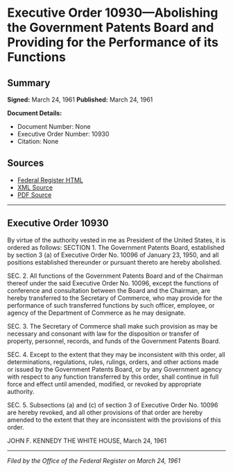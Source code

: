 # Executive Order 10930—Abolishing the Government Patents Board and Providing for the Performance of its Functions

## Summary

**Signed:** March 24, 1961
**Published:** March 24, 1961

**Document Details:**
- Document Number: None
- Executive Order Number: 10930
- Citation: None

## Sources
- [Federal Register HTML](https://www.presidency.ucsb.edu/documents/executive-order-10930-abolishing-the-government-patents-board-and-providing-for-the)
- [XML Source](None)
- [PDF Source](None)

---

## Executive Order 10930

By virtue of the authority vested in me as President of the United States, it is ordered as follows:
SECTION 1. The Government Patents Board, established by section 3 (a) of Executive Order No. 10096 of January 23, 1950, and all positions established thereunder or pursuant thereto are hereby abolished.

SEC. 2. All functions of the Government Patents Board and of the Chairman thereof under the said Executive Order No. 10096, except the functions of conference and consultation between the Board and the Chairman, are hereby transferred to the Secretary of Commerce, who may provide for the performance of such transferred functions by such officer, employee, or agency of the Department of Commerce as he may designate.

SEC. 3. The Secretary of Commerce shall make such provision as may be necessary and consonant with law for the disposition or transfer of property, personnel, records, and funds of the Government Patents Board.

SEC. 4. Except to the extent that they may be inconsistent with this order, all determinations, regulations, rules, rulings, orders, and other actions made or issued by the Government Patents Board, or by any Government agency with respect to any function transferred by this order, shall continue in full force and effect until amended, modified, or revoked by appropriate authority.

SEC. 5. Subsections (a) and (c) of section 3 of Executive Order No. 10096 are hereby revoked, and all other provisions of that order are hereby amended to the extent that they are inconsistent with the provisions of this order.

JOHN F. KENNEDY
THE WHITE HOUSE,
March 24, 1961

---

*Filed by the Office of the Federal Register on March 24, 1961*
